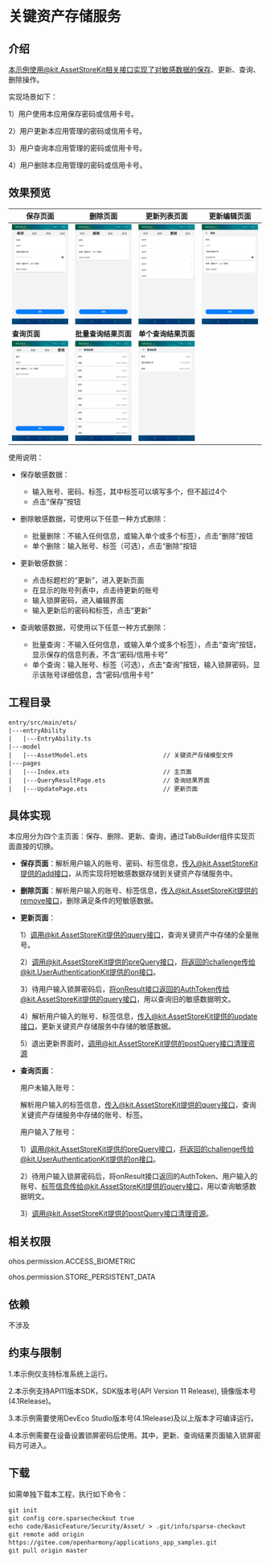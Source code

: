 # 关键资产存储服务
## 介绍
本示例使用@kit.AssetStoreKit相关接口实现了对敏感数据的保存、更新、查询、删除操作。

实现场景如下：

1）用户使用本应用保存密码或信用卡号。

2）用户更新本应用管理的密码或信用卡号。

3）用户查询本应用管理的密码或信用卡号。

4）用户删除本应用管理的密码或信用卡号。

## 效果预览
| **保存页面** | **删除页面** | **更新列表页面** | **更新编辑页面** |
|---------|----------|------------|----------|
|![](screenshots/save.jpeg)|![](screenshots/delete.jpeg)|![](screenshots/update_list.jpeg)|![](screenshots/update_edit.jpeg)|
| **查询页面** | **批量查询结果页面** | **单个查询结果页面** |
![](screenshots/query.jpeg)|![](screenshots/batch_query_result.jpeg)|![](screenshots/single_query_result.jpeg)|

使用说明：
* 保存敏感数据：
  * 输入账号、密码、标签，其中标签可以填写多个，但不超过4个
  * 点击“保存”按钮

* 删除敏感数据，可使用以下任意一种方式删除：
  * 批量删除：不输入任何信息，或输入单个或多个标签），点击“删除”按钮
  * 单个删除：输入账号、标签（可选），点击“删除”按钮
* 更新敏感数据：
  * 点击标题栏的“更新”，进入更新页面
  * 在显示的账号列表中，点击待更新的账号
  * 输入锁屏密码，进入编辑界面
  * 输入更新后的密码和标签，点击“更新”
* 查询敏感数据，可使用以下任意一种方式删除：
  * 批量查询：不输入任何信息，或输入单个或多个标签），点击“查询”按钮，显示保存的信息列表，不含“密码/信用卡号”
  * 单个查询：输入账号、标签（可选），点击“查询”按钮，输入锁屏密码，显示该账号详细信息，含“密码/信用卡号”

## 工程目录
```
entry/src/main/ets/
|---entryAbility
|   |---EntryAbility.ts
|---model
|   |---AssetModel.ets                     // 关键资产存储模型文件
|---pages
|   |---Index.ets                          // 主页面
|   |---QueryResultPage.ets                // 查询结果界面
|   |---UpdatePage.ets                     // 更新页面
```
## 具体实现
本应用分为四个主页面：保存、删除、更新、查询，通过TabBuilder组件实现页面直接的切换。
* **保存页面**：解析用户输入的账号、密码、标签信息，传入@kit.AssetStoreKit提供的add接口，从而实现将短敏感数据存储到关键资产存储服务中。

* **删除页面**：解析用户输入的账号、标签信息，传入@kit.AssetStoreKit提供的remove接口，删除满足条件的短敏感数据。

* **更新页面**：

    1）调用@kit.AssetStoreKit提供的query接口，查询关键资产中存储的全量账号。

    2）调用@kit.AssetStoreKit提供的preQuery接口，将返回的challenge传给@kit.UserAuthenticationKit提供的on接口。

    3）待用户输入锁屏密码后，将onResult接口返回的AuthToken传给@kit.AssetStoreKit提供的query接口，用以查询旧的敏感数据明文。

    4）解析用户输入的账号、标签信息，传入@kit.AssetStoreKit提供的update接口，更新关键资产存储服务中存储的敏感数据。

    5）退出更新界面时，调用@kit.AssetStoreKit提供的postQuery接口清理资源

* **查询页面**：

    用户未输入账号：
    
    解析用户输入的标签信息，传入@kit.AssetStoreKit提供的query接口，查询关键资产存储服务中存储的账号、标签。

    用户输入了账号：

    1）调用@kit.AssetStoreKit提供的preQuery接口，将返回的challenge传给@kit.UserAuthenticationKit提供的on接口。

    2）待用户输入锁屏密码后，将onResult接口返回的AuthToken、用户输入的账号、标签信息传给@kit.AssetStoreKit提供的query接口，用以查询敏感数据明文。

    3）调用@kit.AssetStoreKit提供的postQuery接口清理资源。

## 相关权限
ohos.permission.ACCESS_BIOMETRIC

ohos.permission.STORE_PERSISTENT_DATA

## 依赖
不涉及

## 约束与限制
1.本示例仅支持标准系统上运行。

2.本示例支持API11版本SDK，SDK版本号(API Version 11 Release), 镜像版本号(4.1Release)。

3.本示例需要使用DevEco Studio版本号(4.1Release)及以上版本才可编译运行。

4.本示例需要在设备设置锁屏密码后使用。其中，更新、查询结果页面输入锁屏密码方可进入。

## 下载
如需单独下载本工程，执行如下命令：

```
git init
git config core.sparsecheckout true
echo code/BasicFeature/Security/Asset/ > .git/info/sparse-checkout
git remote add origin https://gitee.com/openharmony/applications_app_samples.git
git pull origin master

```